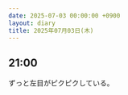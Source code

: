 ```yaml
---
date: 2025-07-03 00:00:00 +0900
layout: diary
title: 2025年07月03日(木)
---
```


## 21:00
ずっと左目がピクピクしている。
